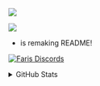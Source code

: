  ![](https://readme-typing-svg.herokuapp.com?font=segoe+UI&color=FFFFFF&size=30&width=800&height=80&lines=Hello+there!+%F0%9F%91%8B;Welcome+to+my+GitHub;I'm+Faris0520%F0%9F%95%B5%EF%B8%8F%E2%80%8D%E2%99%80%EF%B8%8F)

  [![](http://komarev.com/ghpvc/?username=Faris0520&label=Pengunjung)](http://github.com/faris0520)
  
 - is remaking README!

   
  
  [![Faris Discords](https://discord.c99.nl/widget/theme-4/695817459206324265.png)](https://faris0520.me/discord)
<!--  ![](https://spotify-github-profile.vercel.app/api/view?uid=7hkshek1gjho1dqys0x17jti7&cover_image=true&theme=natemoo-re)-->

<details>
 <summary>GitHub Stats</summary>
  
 
  ![](https://github-readme-stats.vercel.app/api?username=faris0520&show_icons=true&theme=github_dark&count_private=true)
  
  ![](https://github-readme-stats.vercel.app/api/top-langs/?username=Faris0520&theme=github_dark)
  
  ![Metrics](https://metrics.lecoq.io/Faris0520?template=classic&achievements=1&isocalendar=1&isocalendar.duration=half-year&achievements.threshold=C&achievements.secrets=true&achievements.display=detailed&achievements.limit=0&config.timezone=Asia%2FJakarta)
  </details>
